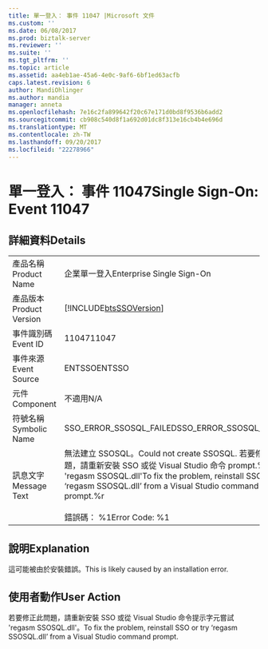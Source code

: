 ```yaml
---
title: 單一登入： 事件 11047 |Microsoft 文件
ms.custom: ''
ms.date: 06/08/2017
ms.prod: biztalk-server
ms.reviewer: ''
ms.suite: ''
ms.tgt_pltfrm: ''
ms.topic: article
ms.assetid: aa4eb1ae-45a6-4e0c-9af6-6bf1ed63acfb
caps.latest.revision: 6
author: MandiOhlinger
ms.author: mandia
manager: anneta
ms.openlocfilehash: 7e16c2fa899642f20c67e171d0bd8f9536b6add2
ms.sourcegitcommit: cb908c540d8f1a692d01dc8f313e16cb4b4e696d
ms.translationtype: MT
ms.contentlocale: zh-TW
ms.lasthandoff: 09/20/2017
ms.locfileid: "22278966"
---
```

# <a name="single-sign-on-event-11047"></a><span data-ttu-id="ce25b-102">單一登入： 事件 11047</span><span class="sxs-lookup"><span data-stu-id="ce25b-102">Single Sign-On: Event 11047</span></span>
## <a name="details"></a><span data-ttu-id="ce25b-103">詳細資料</span><span class="sxs-lookup"><span data-stu-id="ce25b-103">Details</span></span>  
  
|||  
|-|-|  
|<span data-ttu-id="ce25b-104">產品名稱</span><span class="sxs-lookup"><span data-stu-id="ce25b-104">Product Name</span></span>|<span data-ttu-id="ce25b-105">企業單一登入</span><span class="sxs-lookup"><span data-stu-id="ce25b-105">Enterprise Single Sign-On</span></span>|  
|<span data-ttu-id="ce25b-106">產品版本</span><span class="sxs-lookup"><span data-stu-id="ce25b-106">Product Version</span></span>|[!INCLUDE[btsSSOVersion](../includes/btsssoversion-md.md)]|  
|<span data-ttu-id="ce25b-107">事件識別碼</span><span class="sxs-lookup"><span data-stu-id="ce25b-107">Event ID</span></span>|<span data-ttu-id="ce25b-108">11047</span><span class="sxs-lookup"><span data-stu-id="ce25b-108">11047</span></span>|  
|<span data-ttu-id="ce25b-109">事件來源</span><span class="sxs-lookup"><span data-stu-id="ce25b-109">Event Source</span></span>|<span data-ttu-id="ce25b-110">ENTSSO</span><span class="sxs-lookup"><span data-stu-id="ce25b-110">ENTSSO</span></span>|  
|<span data-ttu-id="ce25b-111">元件</span><span class="sxs-lookup"><span data-stu-id="ce25b-111">Component</span></span>|<span data-ttu-id="ce25b-112">不適用</span><span class="sxs-lookup"><span data-stu-id="ce25b-112">N/A</span></span>|  
|<span data-ttu-id="ce25b-113">符號名稱</span><span class="sxs-lookup"><span data-stu-id="ce25b-113">Symbolic Name</span></span>|<span data-ttu-id="ce25b-114">SSO_ERROR_SSOSQL_FAILED</span><span class="sxs-lookup"><span data-stu-id="ce25b-114">SSO_ERROR_SSOSQL_FAILED</span></span>|  
|<span data-ttu-id="ce25b-115">訊息文字</span><span class="sxs-lookup"><span data-stu-id="ce25b-115">Message Text</span></span>|<span data-ttu-id="ce25b-116">無法建立 SSOSQL。</span><span class="sxs-lookup"><span data-stu-id="ce25b-116">Could not create SSOSQL.</span></span> <span data-ttu-id="ce25b-117">若要修正此問題，請重新安裝 SSO 或從 Visual Studio 命令 prompt.%r 嘗試 'regasm SSOSQL.dll'</span><span class="sxs-lookup"><span data-stu-id="ce25b-117">To fix the problem, reinstall SSO or try ‘regasm SSOSQL.dll’ from a Visual Studio command prompt.%r</span></span><br /><br /> <span data-ttu-id="ce25b-118">錯誤碼： %1</span><span class="sxs-lookup"><span data-stu-id="ce25b-118">Error Code: %1</span></span>|  
  
## <a name="explanation"></a><span data-ttu-id="ce25b-119">說明</span><span class="sxs-lookup"><span data-stu-id="ce25b-119">Explanation</span></span>  
 <span data-ttu-id="ce25b-120">這可能被由於安裝錯誤。</span><span class="sxs-lookup"><span data-stu-id="ce25b-120">This is likely caused by an installation error.</span></span>  
  
## <a name="user-action"></a><span data-ttu-id="ce25b-121">使用者動作</span><span class="sxs-lookup"><span data-stu-id="ce25b-121">User Action</span></span>  
 <span data-ttu-id="ce25b-122">若要修正此問題，請重新安裝 SSO 或從 Visual Studio 命令提示字元嘗試 'regasm SSOSQL.dll'。</span><span class="sxs-lookup"><span data-stu-id="ce25b-122">To fix the problem, reinstall SSO or try ‘regasm SSOSQL.dll’ from a Visual Studio command prompt.</span></span>